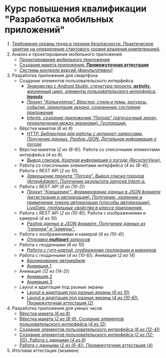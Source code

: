# Курс повышения квалификации "Разработка мобильных приложений"

<!-- 144 -->

1. [Требования охраны труда и техники безопасности. Практическое занятие на определение стартового уровня владения компетенцией.](articles/module1-2.md) <!-- 6 -->
1. Анализ и проектирование мобильного приложения <!-- 6+12 = 18 -->
    * [Проектирование мобильного приложения](articles/module3_1.md)
    * [Создание макета приложения. **Промежуточная аттестация**](articles/module3_2.md)
    * [*Системы контроля версий (факультативно)*](https://github.com/kolei/OAP/blob/master/articles/skv.md)
1. Разработка приложения для смартфона
    * Создание элементов пользовательского интерфейса <!-- 18+18=36 -->
        * [*Знакомство с Android Studio, структура проекта, **activity**, жизненный цикл, элементы пользовательского интерфейса, **layouts***](articles/module4_1.md)
        * [*Проект "Калькулятор". Вёрстка, стили и темы, ресурсы, события, ориентация экрана, сохранение состояния приложения*](articles/module4_2.md)
        * [*Intents, создание приложения "Погода" (загрузочный экран, переключения между экранами). Геолокация.*](articles/module4_3.md)
    * Вёрстка макетов (*6 из 8*) <!-- 6+36=42 -->
        * [*HTTP. Библиотеки для работы с интернет-запросами. Получение данных. Разбор JSON. Детальная информация о погоде*](articles/module4_4.md)
    * Вёрстка макетов (*2 из (8-6)*). Работа со списочными элементами интерфейса (*4 из 8*). <!-- 6+42=48 -->
        * [*Вывод списков. Краткая информация о погоде (RecyclerView).*](articles/module4_5.md)
    * Работа со списочными элементами интерфейса (*4 из (8-4)*). Работа с REST API (*2 из 10*). <!-- 6+48=54 -->
        * [*Завершение проекта "Погода". Вывод списка городов (ArrayAdapter). Получение результата запуска Intent-a.*](articles/module4_6.md)
    * Работа с REST API (*6 из (10-2)*) <!-- 6+54=60 -->
        * [*Проект "Каршеринг". Формирование данных в JSON формате (регистрация и авторизация). Получение, хранение и применение токена авторизации (способы авторизации). LiveData, глобальные свойства в классе приложения.*](articles/module4_7.md)
    * Работа с REST API (*2 из (10-8)*). Работа с изображениями и камерой (*4 из 10*) <!-- 6+60=66 -->
        * [*Разбор данных в JSON формате. Получение данных из "галереи" и "камеры".*](articles/module4_7.md#экран-профиля-получение-данных-из-галереи-и-камеры)
    * Работа с изображениями и камерой (*6 из (10-4)*) <!-- 6+66=72 -->
        * [*Отправка **multipart** запросов*](articles/module4_7.md#отправка-multipart-запроса)
    * Работа с геоданными (*6 из 10*) <!-- 6+72=78 -->
        * [*Работа с гугл-картой, отображение геолокации и маркеров*](articles/module4_7.md#работа-с-гугл-картой-добавление-на-карту-маркеров)
    * Работа с геоданными (*4 из (10-6)*). Анимация (*2 из 14*) <!-- 6+78=84 -->
        * [*Бронирование автомобиля*](articles/module4_7.md)
        * [Анимация 1](articles/module4_12.md)
    * Анимация (*12 из (14-2)*) <!-- 12+84=96 -->
        * [Анимация 2](articles/module4_12.md)
        * [Анимация 3](articles/module4_12.md)
    * Layout и адаптация под разные экраны <!-- 12+96=108 -->
        * [Layout и адаптация под разные экраны (*6 из 10*)](articles/module4_13.md)
        * [Layout и адаптация под разные экраны (*4 из (10-6)*). Промежуточная аттестация (*2*)](articles/module4_13.md)
1. Разработка приложения для умных часов <!-- 30+108=138 -->
    * [Вёрстка макета (*6 из 8*)](articles/module5_1.md)
    * [Вёрстка макета (*2 из (8-6*). Создание элементов пользовательского интерфейса (*4 из 12*)](articles/module5_1.md)
    * [Создание элементов пользовательского интерфейса (*6 из (12-4)*)](articles/module5_1.md)
    * [Создание элементов пользовательского интерфейса (*2 из (12-10)*). Работа с данными (*4 из 6*)](articles/module5_1.md)
    * [Работа с данными (*2 из (6-4)*). Промежуточная аттестация (*4*)](articles/module5_1.md)
1. Итоговая аттестация (экзамен) <!-- 6+138=144 -->

<!-- 
Тема 4.8 Layout и адаптация под разные экраны
4
Практическое занятие
6
Промежуточная аттестация
2

-->
